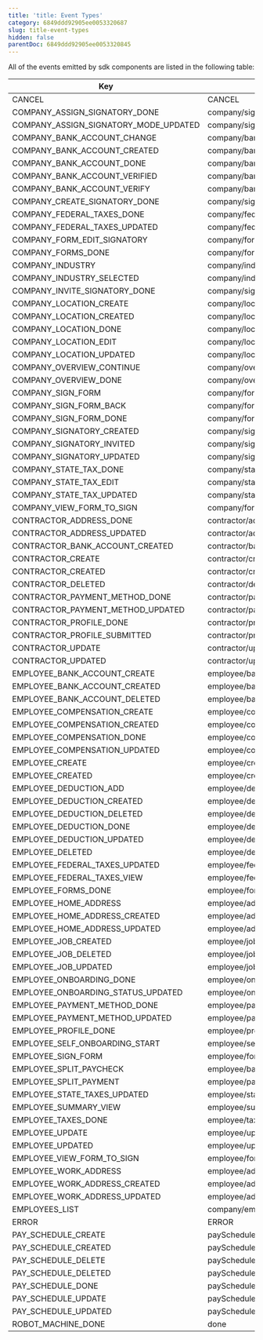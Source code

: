 ```yaml
---
title: 'title: Event Types'
category: 6849ddd92905ee0053320687
slug: title-event-types
hidden: false
parentDoc: 6849ddd92905ee0053320845
---
```


<!--Generated file: do not modify-->

All of the events emitted by sdk components are listed in the following table:

| Key                                   | Value                                         |
| ------------------------------------- | --------------------------------------------- |
| CANCEL                                | CANCEL                                        |
| COMPANY_ASSIGN_SIGNATORY_DONE         | company/signatory/assignSignatory/done        |
| COMPANY_ASSIGN_SIGNATORY_MODE_UPDATED | company/signatory/assignSignatory/modeUpdated |
| COMPANY_BANK_ACCOUNT_CHANGE           | company/bankAccount/change                    |
| COMPANY_BANK_ACCOUNT_CREATED          | company/bankAccount/created                   |
| COMPANY_BANK_ACCOUNT_DONE             | company/bankAccount/done                      |
| COMPANY_BANK_ACCOUNT_VERIFIED         | company/bankAccount/verified                  |
| COMPANY_BANK_ACCOUNT_VERIFY           | company/bankAccount/verify                    |
| COMPANY_CREATE_SIGNATORY_DONE         | company/signatory/createSignatory/done        |
| COMPANY_FEDERAL_TAXES_DONE            | company/federalTaxes/done                     |
| COMPANY_FEDERAL_TAXES_UPDATED         | company/federalTaxes/updated                  |
| COMPANY_FORM_EDIT_SIGNATORY           | company/forms/editSignatory                   |
| COMPANY_FORMS_DONE                    | company/forms/done                            |
| COMPANY_INDUSTRY                      | company/industry                              |
| COMPANY_INDUSTRY_SELECTED             | company/industry/selected                     |
| COMPANY_INVITE_SIGNATORY_DONE         | company/signatory/inviteSignatory/done        |
| COMPANY_LOCATION_CREATE               | company/location/add                          |
| COMPANY_LOCATION_CREATED              | company/location/add/done                     |
| COMPANY_LOCATION_DONE                 | company/location/done                         |
| COMPANY_LOCATION_EDIT                 | company/location/edit                         |
| COMPANY_LOCATION_UPDATED              | company/location/edit/done                    |
| COMPANY_OVERVIEW_CONTINUE             | company/overview/continue                     |
| COMPANY_OVERVIEW_DONE                 | company/overview/done                         |
| COMPANY_SIGN_FORM                     | company/forms/sign/signForm                   |
| COMPANY_SIGN_FORM_BACK                | company/forms/sign/back                       |
| COMPANY_SIGN_FORM_DONE                | company/forms/sign/done                       |
| COMPANY_SIGNATORY_CREATED             | company/signatory/created                     |
| COMPANY_SIGNATORY_INVITED             | company/signatory/invited                     |
| COMPANY_SIGNATORY_UPDATED             | company/signatory/updated                     |
| COMPANY_STATE_TAX_DONE                | company/stateTaxes/done                       |
| COMPANY_STATE_TAX_EDIT                | company/stateTaxes/edit                       |
| COMPANY_STATE_TAX_UPDATED             | company/stateTaxes/updated                    |
| COMPANY_VIEW_FORM_TO_SIGN             | company/forms/view                            |
| CONTRACTOR_ADDRESS_DONE               | contractor/address/done                       |
| CONTRACTOR_ADDRESS_UPDATED            | contractor/address/updated                    |
| CONTRACTOR_BANK_ACCOUNT_CREATED       | contractor/bankAccount/created                |
| CONTRACTOR_CREATE                     | contractor/create                             |
| CONTRACTOR_CREATED                    | contractor/created                            |
| CONTRACTOR_DELETED                    | contractor/deleted                            |
| CONTRACTOR_PAYMENT_METHOD_DONE        | contractor/paymentMethod/done                 |
| CONTRACTOR_PAYMENT_METHOD_UPDATED     | contractor/paymentMethod/updated              |
| CONTRACTOR_PROFILE_DONE               | contractor/profile/done                       |
| CONTRACTOR_PROFILE_SUBMITTED          | contractor/profile/submitted                  |
| CONTRACTOR_UPDATE                     | contractor/update                             |
| CONTRACTOR_UPDATED                    | contractor/updated                            |
| EMPLOYEE_BANK_ACCOUNT_CREATE          | employee/bankAccount/create                   |
| EMPLOYEE_BANK_ACCOUNT_CREATED         | employee/bankAccount/created                  |
| EMPLOYEE_BANK_ACCOUNT_DELETED         | employee/bankAccount/deleted                  |
| EMPLOYEE_COMPENSATION_CREATE          | employee/compensations/create                 |
| EMPLOYEE_COMPENSATION_CREATED         | employee/compensations/created                |
| EMPLOYEE_COMPENSATION_DONE            | employee/compensations/done                   |
| EMPLOYEE_COMPENSATION_UPDATED         | employee/compensations/updated                |
| EMPLOYEE_CREATE                       | employee/create                               |
| EMPLOYEE_CREATED                      | employee/created                              |
| EMPLOYEE_DEDUCTION_ADD                | employee/deductions/add                       |
| EMPLOYEE_DEDUCTION_CREATED            | employee/deductions/created                   |
| EMPLOYEE_DEDUCTION_DELETED            | employee/deductions/deleted                   |
| EMPLOYEE_DEDUCTION_DONE               | employee/deductions/done                      |
| EMPLOYEE_DEDUCTION_UPDATED            | employee/deductions/updated                   |
| EMPLOYEE_DELETED                      | employee/deleted                              |
| EMPLOYEE_FEDERAL_TAXES_UPDATED        | employee/federalTaxes/updated                 |
| EMPLOYEE_FEDERAL_TAXES_VIEW           | employee/federalTaxes/view                    |
| EMPLOYEE_FORMS_DONE                   | employee/forms/done                           |
| EMPLOYEE_HOME_ADDRESS                 | employee/addresses/home                       |
| EMPLOYEE_HOME_ADDRESS_CREATED         | employee/addresses/home/created               |
| EMPLOYEE_HOME_ADDRESS_UPDATED         | employee/addresses/home/updated               |
| EMPLOYEE_JOB_CREATED                  | employee/job/created                          |
| EMPLOYEE_JOB_DELETED                  | employee/job/deleted                          |
| EMPLOYEE_JOB_UPDATED                  | employee/job/updated                          |
| EMPLOYEE_ONBOARDING_DONE              | employee/onboarding/done                      |
| EMPLOYEE_ONBOARDING_STATUS_UPDATED    | employee/onboardingStatus/updated             |
| EMPLOYEE_PAYMENT_METHOD_DONE          | employee/paymentMethod/done                   |
| EMPLOYEE_PAYMENT_METHOD_UPDATED       | employee/paymentMethod/updated                |
| EMPLOYEE_PROFILE_DONE                 | employee/profile/done                         |
| EMPLOYEE_SELF_ONBOARDING_START        | employee/selfOnboarding/start                 |
| EMPLOYEE_SIGN_FORM                    | employee/forms/sign                           |
| EMPLOYEE_SPLIT_PAYCHECK               | employee/bankAccount/split                    |
| EMPLOYEE_SPLIT_PAYMENT                | employee/paymentMethod/split                  |
| EMPLOYEE_STATE_TAXES_UPDATED          | employee/stateTaxes/updated                   |
| EMPLOYEE_SUMMARY_VIEW                 | employee/summary                              |
| EMPLOYEE_TAXES_DONE                   | employee/taxes/done                           |
| EMPLOYEE_UPDATE                       | employee/update                               |
| EMPLOYEE_UPDATED                      | employee/updated                              |
| EMPLOYEE_VIEW_FORM_TO_SIGN            | employee/forms/view                           |
| EMPLOYEE_WORK_ADDRESS                 | employee/addresses/work                       |
| EMPLOYEE_WORK_ADDRESS_CREATED         | employee/addresses/work/created               |
| EMPLOYEE_WORK_ADDRESS_UPDATED         | employee/addresses/work/updated               |
| EMPLOYEES_LIST                        | company/employees                             |
| ERROR                                 | ERROR                                         |
| PAY_SCHEDULE_CREATE                   | paySchedule/create                            |
| PAY_SCHEDULE_CREATED                  | paySchedule/created                           |
| PAY_SCHEDULE_DELETE                   | paySchedule/delete                            |
| PAY_SCHEDULE_DELETED                  | paySchedule/deleted                           |
| PAY_SCHEDULE_DONE                     | paySchedule/done                              |
| PAY_SCHEDULE_UPDATE                   | paySchedule/update                            |
| PAY_SCHEDULE_UPDATED                  | paySchedule/updated                           |
| ROBOT_MACHINE_DONE                    | done                                          |
